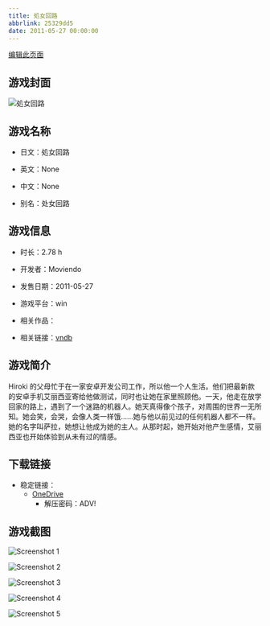 ```yaml
---
title: 処女回路
abbrlink: 25329dd5
date: 2011-05-27 00:00:00
---
```

[编辑此页面](https://github.com/ACG-3/ADV3-source/blob/main/source/_posts/games/%E5%87%A6%E5%A5%B3%E5%9B%9E%E8%B7%AF.md)

## 游戏封面

![処女回路](https://pan.timero.xyz/onedrive/img_lib_001/%E5%87%A6%E5%A5%B3%E5%9B%9E%E8%B7%AF_cover.avif)


## 游戏名称

- 日文：処女回路
- 英文：None
- 中文：None

- 别名：处女回路


## 游戏信息

- 时长：2.78 h
- 开发者：Moviendo
- 发售日期：2011-05-27
- 游戏平台：win
- 相关作品：

- 相关链接：[vndb](https://vndb.org/v7043)


## 游戏简介

Hiroki 的父母忙于在一家安卓开发公司工作，所以他一个人生活。他们把最新款的安卓手机艾丽西亚寄给他做测试，同时也让她在家里照顾他。一天，他走在放学回家的路上，遇到了一个迷路的机器人。她天真得像个孩子，对周围的世界一无所知。她会笑，会哭，会像人类一样饿......她与他以前见过的任何机器人都不一样。她的名字叫萨拉，她想让他成为她的主人。从那时起，她开始对他产生感情，艾丽西亚也开始体验到从未有过的情感。




## 下载链接

- 稳定链接：
    - [OneDrive](https://pan.timero.xyz/onedrive/adv_lib_001/%E5%87%A6%E5%A5%B3%E5%9B%9E%E8%B7%AF)
        - 解压密码：ADV!



## 游戏截图


![Screenshot 1](https://pan.timero.xyz/onedrive/img_lib_001/%E5%87%A6%E5%A5%B3%E5%9B%9E%E8%B7%AF_Screenshot_1.avif)

![Screenshot 2](https://pan.timero.xyz/onedrive/img_lib_001/%E5%87%A6%E5%A5%B3%E5%9B%9E%E8%B7%AF_Screenshot_2.avif)

![Screenshot 3](https://pan.timero.xyz/onedrive/img_lib_001/%E5%87%A6%E5%A5%B3%E5%9B%9E%E8%B7%AF_Screenshot_3.avif)

![Screenshot 4](https://pan.timero.xyz/onedrive/img_lib_001/%E5%87%A6%E5%A5%B3%E5%9B%9E%E8%B7%AF_Screenshot_4.avif)

![Screenshot 5](https://pan.timero.xyz/onedrive/img_lib_001/%E5%87%A6%E5%A5%B3%E5%9B%9E%E8%B7%AF_Screenshot_5.avif)

